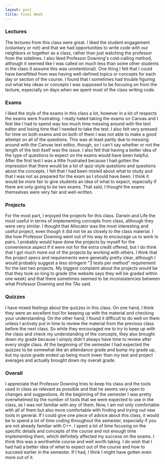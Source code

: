 ```yaml
---
layout: post
title: Final Week
---
```


### Lectures
The lectures from this class were great. I liked the student engagement (voluntary or not) and that we had opportunities to write code with our neighbors or together as a class, rather than just watching the professor from the sidelines. I also liked Professor Downing's cold-calling method, although it seemed like I was called on much less than some other students in the class (I assume this was unintentional). One thing I felt that I could have benefitted from was having well-defined topics or concepts for each day or section of the course. I found that I sometimes had trouble figuring out what key ideas or concepts I was supposed to be focusing on from the lecture, especially on days when we spent most of the class writing code. 

### Exams
I liked the style of the exams in this class a lot, however in a lot of respects the exams were frustrating. I really hated taking the exams on Canvas and I feel like I had to spend way too much time messing around with the text editor and losing time that I needed to take the test. I also felt very pressed for time on both exams and on both of them I was not able to make a good attempt on all of the questions. This was at least partly due to messing around with the Canvas text editor, though, so I can't say whether or not the length of the test itself was the issue. I also felt that having a better idea of the type of questions to expect on the exams would have been helpful. After the first test I was a little frustrated because I had gotten the impression that there would be a lot of quiz-style questions and questions about the concepts. I felt that I had been misled about what to study and that I was not as prepared for the exam as I should have been. I think it would be more fair to give students an idea of what to expect, especially if there are only going to be two exams. That said, I thought the exams themselves were very fair and well-written. 

### Projects
For the most part, I enjoyed the projects for this class. Darwin and Life the most useful in terms of implementing concepts from class, although they were very similar. I thought that Allocator was the most interesting and useful project, even though it did not tie as closely to the class material. I like how Professor Downing went out of his way to encourage us to work in pairs. I probably would have done the projects by myself for the convenience aspect if it were not for the extra credit offered, but I do think that I got much more out of the projects by working with others. I think that the project specs and requirements were generally pretty clear, although I would probably suggest a less stringent "3 tests per method" requirement for the last two projects. My biggest complaint about the projects would be that they took so long to grade (the website says they will be graded within one week) and that there sometimes seemed to be inconsistencies between what Professor Downing and the TAs said.

### Quizzes
I have mixed feelings about the quizzes in this class. On one hand, I think they were an excellent tool for keeping up with the material and checking your understanding. On the other hand, I found it difficult to do well on them unless I actively put in time to review the material from the previous class before the next class. So while they encouraged me to try to keep up with the class and check my understanding of the concepts, they also brought down my grade because I simply didn't always have time to review after every single class. At the beginning of the semester I had expected the quizzes to be somewhat like an attendance grade and bump my grade up, but my quize grade ended up being much lower than my test and project averages and actually brought down my overall grade. 

### Overall
I appreciate that Professor Downing tries to keep his class and the tools used in class as relevant as possible and that he seems very open to changes and suggestions. At the beginning of the semester I was pretty overwhelmed by the number of tools that we were expected to use in the class, as I was not familiar with any of them. Now, I am not only comfortable with all of them but also more comfortable with finding and trying out new tools in general. If I could give one piece of advice about this class, it would be to spend a lot of time coding throughout the semester, especially if you are not already familiar with C++. I spent a lot of time focusing on the specific details and concepts of the course and not enough time implementing them, which definitely affected my success on the exams. I think this was a worthwhile course and well worth taking. I do wish that I had had a better idea of what to expect out of the course and how to succeed earlier in the semester. If I had, I think I might have gotten even more out of it. 
